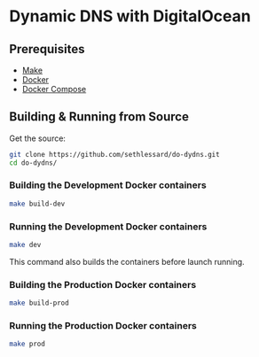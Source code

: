 # Dynamic DNS with DigitalOcean

## Prerequisites

* [Make](https://www.gnu.org/software/make/)
* [Docker](https://www.docker.com/) 
* [Docker Compose](https://docs.docker.com/compose/install/)

## Building & Running from Source

Get the source:

```bash
git clone https://github.com/sethlessard/do-dydns.git
cd do-dydns/
```

### Building the Development Docker containers

```bash
make build-dev
```

### Running the Development Docker containers

```bash
make dev
```

This command also builds the containers before launch running.

### Building the Production Docker containers
```bash
make build-prod
```

### Running the Production Docker containers

```bash
make prod
```
